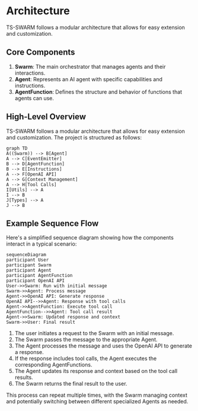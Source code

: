 # Architecture

TS-SWARM follows a modular architecture that allows for easy extension and customization.

## Core Components

1. **Swarm**: The main orchestrator that manages agents and their interactions.
2. **Agent**: Represents an AI agent with specific capabilities and instructions.
3. **AgentFunction**: Defines the structure and behavior of functions that agents can use.

## High-Level Overview

TS-SWARM follows a modular architecture that allows for easy extension and customization. The project is structured as follows:

```mermaid
graph TD
A((Swarm)) --> B[Agent]
A --> C[EventEmitter]
B --> D[AgentFunction]
B --> E[Instructions]
A --> F[OpenAI API]
A --> G[Context Management]
A --> H[Tool Calls]
I[Utils] --> A
I --> B
J[Types] --> A
J --> B
```

## Example Sequence Flow

Here's a simplified sequence diagram showing how the components interact in a typical scenario:

```mermaid
sequenceDiagram
participant User
participant Swarm
participant Agent
participant AgentFunction
participant OpenAI API
User->>Swarm: Run with initial message
Swarm->>Agent: Process message
Agent->>OpenAI API: Generate response
OpenAI API-->>Agent: Response with tool calls
Agent->>AgentFunction: Execute tool call
AgentFunction-->>Agent: Tool call result
Agent->>Swarm: Updated response and context
Swarm->>User: Final result
```

1. The user initiates a request to the Swarm with an initial message.
2. The Swarm passes the message to the appropriate Agent.
3. The Agent processes the message and uses the OpenAI API to generate a response.
4. If the response includes tool calls, the Agent executes the corresponding AgentFunctions.
5. The Agent updates its response and context based on the tool call results.
6. The Swarm returns the final result to the user.

This process can repeat multiple times, with the Swarm managing context and potentially switching between different specialized Agents as needed.
